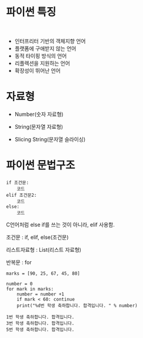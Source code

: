 # 파이썬 특징

­

- 인터프리터 기반의 객체지향 언어
- 플랫폼에 구애받지 않는 언어
- 동적 타이핑 방식의 언어
- 리플렉션을 지원하는 언어
- 확장성이 뛰어난 언어



# 자료형

* Number(숫자 자료형)

* String(문자열 자료형)

* Slicing String(문자열 슬라이싱)

  

# 파이썬 문법구조

```
if 조건문:
    코드
elif 조건문2:
    코드
else:
    코드
```

 C언어처럼 else if를 쓰는 것이 아니라, elif 사용함.

조건문 : if, elif, else(조건문)

리스트자료형 : List(리스트 자료형)

반복문 : for





```
marks = [90, 25, 67, 45, 80]

number = 0 
for mark in marks: 
    number = number +1 
    if mark < 60: continue 
    print("%d번 학생 축하합니다. 합격입니다. " % number)
```

```
1번 학생 축하합니다. 합격입니다.
3번 학생 축하합니다. 합격입니다.
5번 학생 축하합니다. 합격입니다.
```
